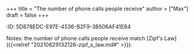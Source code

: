 +++
title = "The number of phone calls people receive"
author = ["Max"]
draft = false
+++

:ID:       5D878EDC-E97E-4536-B2F9-3B506AF41E64

Notes: the number of phone calls people receive match [Zipf's Law]({{<relref "20210629132126-zipf_s_law.md#" >}}).

